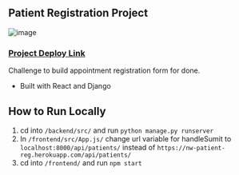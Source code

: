## Patient Registration Project
![image](https://github.com/nickrwu/Patient-Reg/blob/main/images/Patient-Reg-Demo.gif)

### [Project Deploy Link](https://nw-patient-reg.herokuapp.com)

Challenge to build appointment registration form for done.
* Built with React and Django

## How to Run Locally
1. cd into `/backend/src/` and run `python manage.py runserver`
2. In `/frontend/src/App.js/` change url variable for handleSumit to `localhost:8000/api/patients/` instead of `https://nw-patient-reg.herokuapp.com/api/patients/`
3. cd into `/frontend/` and run `npm start`
